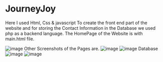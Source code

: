 # JourneyJoy
 Here I used Html, Css & javascript To create the front end part of the website and for storing the Contact Information in the Database we used php as a backend language.
The HomePage of the Website is with main.html file.

![image](https://github.com/mendapararitik/JourneyJoy/assets/136411698/9fd4e8ee-d7af-4a45-b34b-bf7376583e96)
Other Screenshots of the Pages are.
![image](https://github.com/mendapararitik/JourneyJoy/assets/136411698/844ac234-d347-43e0-9167-e62a33762d58)
![image](https://github.com/mendapararitik/JourneyJoy/assets/136411698/409d439a-1d8e-4003-99ae-b9774e134ae1)
Database 
![image](https://github.com/mendapararitik/JourneyJoy/assets/136411698/7b61b8a5-87c1-49fb-b115-ddd94b9571e8)
![image](https://github.com/mendapararitik/JourneyJoy/assets/136411698/ff47bc86-5ab3-4214-9836-202415c322f9)
